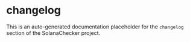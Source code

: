 # changelog
This is an auto-generated documentation placeholder for the `changelog` section of the SolanaChecker project.
